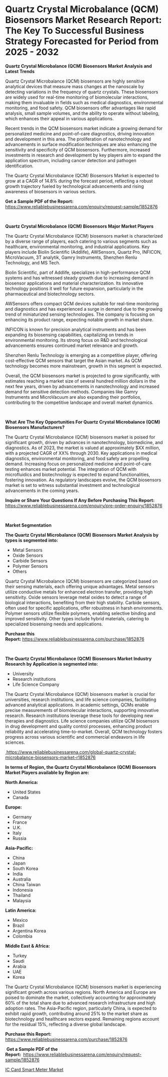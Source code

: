 <p><h1>Quartz Crystal Microbalance (QCM) Biosensors Market Research Report: The Key To Successful Business Strategy Forecasted for Period from 2025 - 2032</h1></p><p><strong>Quartz Crystal Microbalance (QCM) Biosensors Market Analysis and Latest Trends</strong></p>
<p><p>Quartz Crystal Microbalance (QCM) biosensors are highly sensitive analytical devices that measure mass changes at the nanoscale by detecting variations in the frequency of quartz crystals. These biosensors are widely used for real-time monitoring of biomolecular interactions, making them invaluable in fields such as medical diagnostics, environmental monitoring, and food safety. QCM biosensors offer advantages like rapid analysis, small sample volumes, and the ability to operate without labeling, which enhances their appeal in various applications.</p><p>Recent trends in the QCM biosensors market indicate a growing demand for personalized medicine and point-of-care diagnostics, driving innovation and development in this area. The proliferation of nanotechnology and advancements in surface modification techniques are also enhancing the sensitivity and specificity of QCM biosensors. Furthermore, increased investments in research and development by key players aim to expand the application spectrum, including cancer detection and pathogen identification.</p><p>The Quartz Crystal Microbalance (QCM) Biosensors Market is expected to grow at a CAGR of 14.8% during the forecast period, reflecting a robust growth trajectory fueled by technological advancements and rising awareness of biosensors in various sectors.</p></p>
<p><strong>Get a Sample PDF of the Report:&nbsp;</strong> <a href="https://www.reliablebusinessarena.com/enquiry/request-sample/1852876?utm_campaign=2529&utm_medium=2&utm_source=Github&utm_content=ia&utm_term=07042025&utm_id=quartz-crystal-microbalance-qcm-biosensors">https://www.reliablebusinessarena.com/enquiry/request-sample/1852876</a></p>
<p>&nbsp;</p>
<p><strong>Quartz Crystal Microbalance (QCM) Biosensors Major Market Players</strong></p>
<p><p>The Quartz Crystal Microbalance (QCM) biosensors market is characterized by a diverse range of players, each catering to various segments such as healthcare, environmental monitoring, and industrial applications. Key players include Biolin Scientific (Addlife), AWSensors, Quartz Pro, INFICON, MicroVacuum, 3T analytik, Gamry Instruments, Shenzhen Renlu Technology, and MS Tech.</p><p>Biolin Scientific, part of Addlife, specializes in high-performance QCM systems and has witnessed steady growth due to increasing demand in biosensor applications and material characterization. Its innovative technology positions it well for future expansion, particularly in the pharmaceutical and biotechnology sectors.</p><p>AWSensors offers compact QCM devices suitable for real-time monitoring and diagnostics and has experienced a surge in demand due to the growing trend of miniaturized sensing technologies. The company is focusing on enhancing its product range, expecting notable growth in market share.</p><p>INFICON is known for precision analytical instruments and has been expanding its biosensing capabilities, capitalizing on trends in environmental monitoring. Its strong focus on R&D and technological advancements ensures continued market relevance and growth.</p><p>Shenzhen Renlu Technology is emerging as a competitive player, offering cost-effective QCM sensors that target the Asian market. As QCM technology becomes more mainstream, growth in this segment is expected.</p><p>Overall, the QCM biosensors market is projected to grow significantly, with estimates reaching a market size of several hundred million dollars in the next few years, driven by advancements in nanotechnology and increased demand for sensitive detection methods. Companies like Gamry Instruments and MicroVacuum are also expanding their portfolios, contributing to the competitive landscape and overall market dynamics.</p></p>
<p>&nbsp;</p>
<p><strong>What Are The Key Opportunities For Quartz Crystal Microbalance (QCM) Biosensors Manufacturers?</strong></p>
<p><p>The Quartz Crystal Microbalance (QCM) biosensors market is poised for significant growth, driven by advances in nanotechnology, biomedicine, and diagnostics. As of 2023, the market is valued at approximately $XX million, with a projected CAGR of XX% through 2030. Key applications in medical diagnostics, environmental monitoring, and food safety are propelling demand. Increasing focus on personalized medicine and point-of-care testing enhances market potential. The integration of QCM with microfluidics and biotechnology is expected to expand functionalities, fostering innovation. As regulatory landscapes evolve, the QCM biosensors market is set to witness substantial investment and technological advancements in the coming years.</p></p>
<p><strong>Inquire or Share Your Questions If Any Before Purchasing This Report:</strong> <a href="https://www.reliablebusinessarena.com/enquiry/pre-order-enquiry/1852876?utm_campaign=2529&utm_medium=2&utm_source=Github&utm_content=ia&utm_term=07042025&utm_id=quartz-crystal-microbalance-qcm-biosensors">https://www.reliablebusinessarena.com/enquiry/pre-order-enquiry/1852876</a></p>
<p>&nbsp;</p>
<p><strong>Market Segmentation</strong></p>
<p><strong>The Quartz Crystal Microbalance (QCM) Biosensors Market Analysis by types is segmented into:</strong></p>
<p><ul><li>Metal Sensors</li><li>Oxide Sensors</li><li>Carbide Sensors</li><li>Polymer Sensors</li><li>Others</li></ul></p>
<p><p>Quartz Crystal Microbalance (QCM) biosensors are categorized based on their sensing materials, each offering unique advantages. Metal sensors utilize conductive metals for enhanced electron transfer, providing high sensitivity. Oxide sensors leverage metal oxides to detect a range of biological interactions, benefiting from their high stability. Carbide sensors, often used for specific applications, offer robustness in harsh environments. Polymer sensors utilize flexible polymers, enabling selective binding and improved sensitivity. Other types include hybrid materials, catering to specialized biosensing needs and applications.</p></p>
<p><strong>Purchase this Report:&nbsp;</strong><a href="https://www.reliablebusinessarena.com/purchase/1852876?utm_campaign=2529&utm_medium=2&utm_source=Github&utm_content=ia&utm_term=07042025&utm_id=quartz-crystal-microbalance-qcm-biosensors">https://www.reliablebusinessarena.com/purchase/1852876</a></p>
<p>&nbsp;</p>
<p><strong>The Quartz Crystal Microbalance (QCM) Biosensors Market Industry Research by Application is segmented into:</strong></p>
<p><ul><li>University</li><li>Research institutions</li><li>Life Science Company</li></ul></p>
<p><p>The Quartz Crystal Microbalance (QCM) biosensors market is crucial for universities, research institutions, and life science companies, facilitating advanced analytical applications. In academic settings, QCMs enable precise measurements of biomolecular interactions, supporting innovative research. Research institutions leverage these tools for developing new therapies and diagnostics. Life science companies utilize QCM biosensors in drug development and quality control processes, enhancing product reliability and accelerating time-to-market. Overall, QCM technology fosters progress across various scientific and commercial endeavors in life sciences.</p></p>
<p><a href="https://www.reliablebusinessarena.com/global-quartz-crystal-microbalance-biosensors-market-r1852876?utm_campaign=2529&utm_medium=2&utm_source=Github&utm_content=ia&utm_term=07042025&utm_id=quartz-crystal-microbalance-qcm-biosensors">&nbsp;https://www.reliablebusinessarena.com/global-quartz-crystal-microbalance-biosensors-market-r1852876</a></p>
<p><strong>In terms of Region, the Quartz Crystal Microbalance (QCM) Biosensors Market Players available by Region are:</strong></p>
<p>
    <p> <strong> North America: </strong>
        <ul>
            <li>United States</li>
            <li>Canada</li>
        </ul>
        </p> 
    <p> <strong> Europe: </strong>
        <ul>
            <li>Germany</li>
            <li>France</li>
            <li>U.K.</li>
            <li>Italy</li>
            <li>Russia</li>
        </ul>
        </p> 
    <p> <strong> Asia-Pacific: </strong>
        <ul>
            <li>China</li>
            <li>Japan</li>
            <li>South Korea</li>
            <li>India</li>
            <li>Australia</li>
            <li>China Taiwan</li>
            <li>Indonesia</li>
            <li>Thailand</li>
            <li>Malaysia</li>
        </ul>
        </p> 
    <p> <strong> Latin America: </strong>
        <ul>
            <li>Mexico</li>
            <li>Brazil</li>
            <li>Argentina Korea</li>
            <li>Colombia</li>
        </ul>
        </p> 
    <p> <strong> Middle East & Africa: </strong>
        <ul>
            <li>Turkey</li>
            <li>Saudi</li>
            <li>Arabia</li>
            <li>UAE</li>
            <li>Korea</li>
        </ul>
    </p>
    </p>
<p><p>The Quartz Crystal Microbalance (QCM) biosensors market is experiencing significant growth across various regions. North America and Europe are poised to dominate the market, collectively accounting for approximately 60% of the total share due to advanced research infrastructure and high adoption rates. The Asia-Pacific region, particularly China, is expected to exhibit rapid growth, contributing around 25% to the market share as biotechnology and healthcare sectors expand. Remaining regions account for the residual 15%, reflecting a diverse global landscape.</p></p>
<p><strong>Purchase this Report: </strong><a href="https://www.reliablebusinessarena.com/purchase/1852876?utm_campaign=2529&utm_medium=2&utm_source=Github&utm_content=ia&utm_term=07042025&utm_id=quartz-crystal-microbalance-qcm-biosensors">https://www.reliablebusinessarena.com/purchase/1852876</a></p>
<p>&nbsp;<strong>Get a Sample PDF of the Report:&nbsp;&nbsp;</strong><a href="https://www.reliablebusinessarena.com/enquiry/request-sample/1852876?utm_campaign=2529&utm_medium=2&utm_source=Github&utm_content=ia&utm_term=07042025&utm_id=quartz-crystal-microbalance-qcm-biosensors">https://www.reliablebusinessarena.com/enquiry/request-sample/1852876</a></p>
<p><strong></strong></p>
<p><p><a href="https://github.com/hartsockdonnette82/Market-Research-Report-List-1/blob/main/ic-card-smart-meter-market.md?utm_campaign=2529&utm_medium=2&utm_source=Github&utm_content=ia&utm_term=07042025&utm_id=quartz-crystal-microbalance-qcm-biosensors">IC Card Smart Meter Market</a></p></p>
